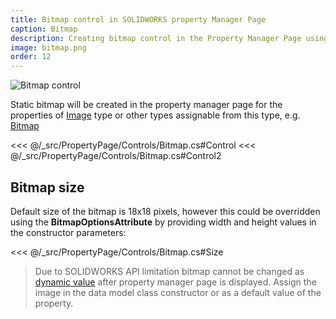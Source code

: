 ```yaml
---
title: Bitmap control in SOLIDWORKS property Manager Page
caption: Bitmap
description: Creating bitmap control in the Property Manager Page using xCAD framework
image: bitmap.png
order: 12
---
```

![Bitmap control](bitmap.png)

Static bitmap will be created in the property manager page for the properties of [Image](https://docs.microsoft.com/en-us/dotnet/api/system.drawing.image?view=netframework-4.8) type or other types assignable from this type, e.g. [Bitmap](https://docs.microsoft.com/en-us/dotnet/api/system.drawing.bitmap?view=netframework-4.8)

<<< @/_src/PropertyPage/Controls/Bitmap.cs#Control
<<< @/_src/PropertyPage/Controls/Bitmap.cs#Control2

## Bitmap size

Default size of the bitmap is 18x18 pixels, however this could be overridden using the **BitmapOptionsAttribute** by providing width and height values in the constructor parameters:

<<< @/_src/PropertyPage/Controls/Bitmap.cs#Size

> Due to SOLIDWORKS API limitation bitmap cannot be changed as [dynamic value](/property-pages/controls/dynamic-values/) after property manager page is displayed. Assign the image in the data model class constructor or as a default value of the property.
